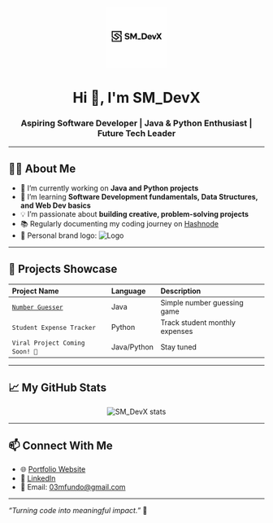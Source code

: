 <p align="center">
  <img src="https://github.com/SM-DevX/SM_DevX/blob/main/8C30F60C-2670-46DD-A514-D8585998DB46.png?raw=true" alt="SM_DevX Logo" width="120"/>
</p>

<h1 align="center">Hi 👋, I'm SM_DevX</h1>
<h3 align="center">Aspiring Software Developer | Java & Python Enthusiast | Future Tech Leader</h3>

---

## 👨‍💻 About Me
- 🔭 I’m currently working on **Java and Python projects**
- 🌱 I’m learning **Software Development fundamentals, Data Structures, and Web Dev basics**
- 💡 I’m passionate about **building creative, problem-solving projects**
- 📚 Regularly documenting my coding journey on [Hashnode](your-hashnode-link)
- 🎨 Personal brand logo: ![Logo](LOGO-LINK-HERE)

---

## 🚀 Projects Showcase
| Project Name | Language | Description |
|:-------------|:-----------|:----------------|
| [`Number Guesser`](https://github.com/SM-DevX/NumberGuesser) | Java | Simple number guessing game |
| `Student Expense Tracker` | Python | Track student monthly expenses |
| `Viral Project Coming Soon! 🚀` | Java/Python | Stay tuned |

---

## 📈 My GitHub Stats
<p align="center">
  <img src="https://github-readme-stats.vercel.app/api?username=SM-DevX&show_icons=true&theme=radical" alt="SM_DevX stats" />
</p>

---

## 📫 Connect With Me  
- 🌐 [Portfolio Website](your-portfolio-link)
- 💼 [LinkedIn](your-linkedin-link)
- 📧 Email: 03mfundo@gmail.com

---

*“Turning code into meaningful impact.”* 🚀
